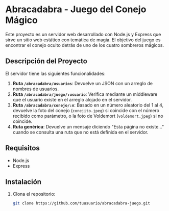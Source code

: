 # Abracadabra - Juego del Conejo Mágico

Este proyecto es un servidor web desarrollado con Node.js y Express que sirve un sitio web estático con temática de magia. El objetivo del juego es encontrar el conejo oculto detrás de uno de los cuatro sombreros mágicos.

## Descripción del Proyecto

El servidor tiene las siguientes funcionalidades:
1. **Ruta `/abracadabra/usuarios`**: Devuelve un JSON con un arreglo de nombres de usuarios.
2. **Ruta `/abracadabra/juego/:usuario`**: Verifica mediante un middleware que el usuario existe en el arreglo alojado en el servidor.
3. **Ruta `/abracadabra/conejo/:n`**: Basado en un número aleatorio del 1 al 4, devuelve la foto del conejo (`conejito.jpeg`) si coincide con el número recibido como parámetro, o la foto de Voldemort (`voldemort.jpeg`) si no coincide.
4. **Ruta genérica**: Devuelve un mensaje diciendo "Esta página no existe..." cuando se consulta una ruta que no está definida en el servidor.

## Requisitos

- Node.js
- Express

## Instalación

1. Clona el repositorio:
   ```sh
   git clone https://github.com/tuusuario/abracadabra-juego.git

